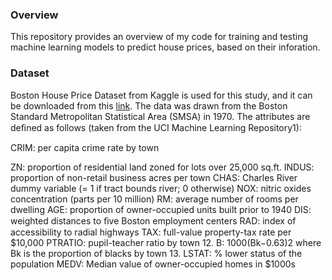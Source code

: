 ### Overview 

This repository provides an overview of my code for training and testing machine learning models to predict house prices, based on their inforation. 

### Dataset
Boston House Price Dataset from Kaggle is used for this study, and it can be downloaded from this [link](https://www.kaggle.com/datasets/vikrishnan/boston-house-prices). 
The data was drawn from the Boston Standard Metropolitan Statistical Area (SMSA) in 1970. The attributes are deﬁned as follows (taken from the UCI Machine Learning Repository1): 

CRIM: per capita crime rate by town

ZN: proportion of residential land zoned for lots over 25,000 sq.ft.
INDUS: proportion of non-retail business acres per town
CHAS: Charles River dummy variable (= 1 if tract bounds river; 0 otherwise)
NOX: nitric oxides concentration (parts per 10 million)
RM: average number of rooms per dwelling
AGE: proportion of owner-occupied units built prior to 1940
DIS: weighted distances to ﬁve Boston employment centers
RAD: index of accessibility to radial highways
TAX: full-value property-tax rate per $10,000
PTRATIO: pupil-teacher ratio by town 12. B: 1000(Bk−0.63)2 where Bk is the proportion of blacks by town 13. LSTAT: % lower status of the population
MEDV: Median value of owner-occupied homes in $1000s
